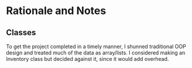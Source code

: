# Rationale and Notes

## Classes
To get the project completed in a timely manner, I shunned traditional OOP design and treated much of the data as array/lists. I considered making an Inventory class but decided against it, since it would add overhead.